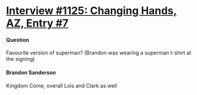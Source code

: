 # [Interview #1125: Changing Hands, AZ, Entry #7](https://www.theoryland.com/intvmain.php?i=1125#7)

#### Question

Favourite version of superman? (Brandon was wearing a superman t-shirt at the signing)

#### Brandon Sanderson

Kingdom Come, overall
Lois and Clark as well

